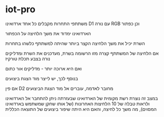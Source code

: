 # iot-pro
משתתפי התחרות מקבלים כל אחד ארדואינו D1 עם נורה RGB וכן כפתור

הארדואינו ימדוד את משך הלחיצה על הכפתור

השרת יכיל את משך הלחיצה הקצר ביותר שהיתה למשתתף כלשהו בתחרות



אם הלחיצה של המשתתף קצרה מזו הרשומה בשרת, מעדכנים את השרת ומדליקים נורה בצבע תכלת טורקיז 

ואם היא ארוכה יותר - מדליקים אור כתום



בנוסף לכך, יש לייצר מוד הצגת ביצועים

אם פין D2 מחובר לאדמה, עוברים אל מוד הצגת הביצועים

במצב זה נוצרת רשת מקומית של הארדואינו שבעזרתה ניתן להתחבר אל הארדואינו ולראות טבלה של 10 הלחיצות האחרונות (של אותו שחקן שמשתמש בארדואינו המסוים), מה משך כל לחיצה, והאם היא היתה שיפור ביצועים של התוצאה הכללית
